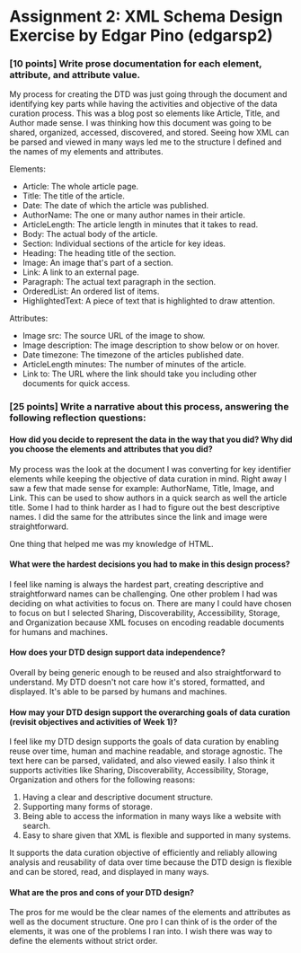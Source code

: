 # Assignment 2: XML Schema Design Exercise by Edgar Pino (edgarsp2)


### [10 points] Write prose documentation for each element, attribute, and attribute value.

My process for creating the DTD was just going through the document and identifying key parts while having the activities and objective of the data curation process. 
This was a blog post so elements like Article, Title, and Author made sense. I was thinking how this document was going to be shared, organized, accessed, discovered, and stored. 
Seeing how XML can be parsed and viewed in many ways led me to the structure I defined and the names of my elements and attributes. 

Elements:
- Article: The whole article page.
- Title: The title of the article.
- Date: The date of which the article was published.
- AuthorName: The one or many author names in their article.
- ArticleLength: The article length in minutes that it takes to read.
- Body: The actual body of the article.
- Section: Individual sections of the article for key ideas.
- Heading: The heading title of the section.
- Image: An image that's part of a section.
- Link: A link to an external page.
- Paragraph: The actual text paragraph in the section.
- OrderedList: An ordered list of items.
- HighlightedText: A piece of text that is highlighted to draw attention.

Attributes: 
- Image src: The source URL of the image to show. 
- Image description: The image description to show below or on hover. 
- Date timezone: The timezone of the articles published date. 
- ArticleLength minutes: The number of minutes of the article. 
- Link to: The URL where the link should take you including other documents for quick access.

### [25 points] Write a narrative about this process, answering the following reflection questions:

#### How did you decide to represent the data in the way that you did? Why did you choose the elements and attributes that you did? 
My process was the look at the document I was converting for key identifier elements while keeping the objective of data curation in mind.
Right away I saw a few that made sense for example: AuthorName, Title, Image, and Link. This can be used to show authors in a quick search as well the article title.
Some I had to think harder as I had to figure out the best descriptive names. I did the same for the attributes since the link and image were straightforward.
 
One thing that helped me was my knowledge of HTML.


#### What were the hardest decisions you had to make in this design process?
I feel like naming is always the hardest part, creating descriptive and straightforward names can be challenging. 
One other problem I had was deciding on what activities to focus on.
There are many I could have chosen to focus on but I selected Sharing, Discoverability, Accessibility, Storage, and Organization 
because XML focuses on encoding readable documents for humans and machines.


#### How does your DTD design support data independence?
Overall by being generic enough to be reused and also straightforward to understand. My DTD doesn't not care how it's stored, formatted, and displayed.
It's able to be parsed by humans and machines.


#### How may your DTD design support the overarching goals of data curation (revisit objectives and activities of Week 1)?
I feel like my DTD design supports the goals of data curation by enabling reuse over time, human and machine readable, and storage agnostic.
The text here can be parsed, validated, and also viewed easily.
I also think it supports activities like Sharing, Discoverability, Accessibility, Storage, Organization and others for the following reasons:
 
1. Having a clear and descriptive document structure.
2. Supporting many forms of storage.
3. Being able to access the information in many ways like a website with search.
4. Easy to share given that XML is flexible and supported in many systems.
 
It supports the data curation objective of efficiently and reliably allowing analysis and reusability of data over time because the DTD design is flexible 
and can be stored, read, and displayed in many ways. 


#### What are the pros and cons of your DTD design?
The pros for me would be the clear names of the elements and attributes as well as the document structure.
One pro I can think of is the order of the elements, it was one of the problems I ran into. I wish there was
way to define the elements without strict order.



